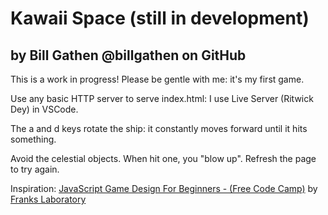 # Kawaii Space (still in development)
## by Bill Gathen @billgathen on GitHub

This is a work in progress! Please be gentle with me: it's my first game.

Use any basic HTTP server to serve index.html: I use Live Server (Ritwick Dey) in VSCode.

The a and d keys rotate the ship: it constantly moves forward until it hits something.

Avoid the celestial objects. When hit one, you "blow up". Refresh the page to try again.

Inspiration: [JavaScript Game Design For Beginners - (Free Code Camp)](https://youtu.be/GFO_txvwK_c?si=aFi1dDkq4VmsbARB) by [Franks Laboratory](http://www.youtube.com/@Frankslaboratory)
